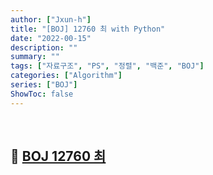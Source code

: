 ```yaml
---
author: ["Jxun-h"]
title: "[BOJ] 12760 최 with Python"
date: "2022-00-15"
description: ""
summary: ""
tags: ["자료구조", "PS", "정렬", "백준", "BOJ"]
categories: ["Algorithm"]
series: ["BOJ"]
ShowToc: false
---
```


<br>

## 📌 <a href="https://www.acmicpc.net/problem/12760" target="_blank">BOJ 12760 최</a>

<br>
